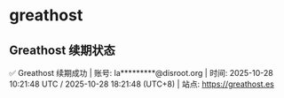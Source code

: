 # greathost

## Greathost 续期状态

<!-- GREATHOST-RENEW-STATUS:START -->
✅ Greathost 续期成功 | 账号: la*********@disroot.org | 时间: 2025-10-28 10:21:48 UTC / 2025-10-28 18:21:48 (UTC+8) | 站点: https://greathost.es
<!-- GREATHOST-RENEW-STATUS:END -->

